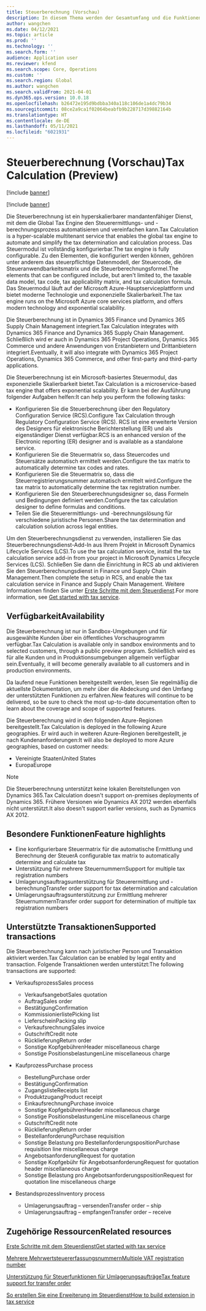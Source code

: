 ```yaml
---
title: Steuerberechnung (Vorschau)
description: In diesem Thema werden der Gesamtumfang und die Funktionen der Steuerberechnung erläutert.
author: wangchen
ms.date: 04/12/2021
ms.topic: article
ms.prod: ''
ms.technology: ''
ms.search.form: ''
audience: Application user
ms.reviewer: kfend
ms.search.scope: Core, Operations
ms.custom: ''
ms.search.region: Global
ms.author: wangchen
ms.search.validFrom: 2021-04-01
ms.dyn365.ops.version: 10.0.18
ms.openlocfilehash: b26472e195d9bdbba340a118c106de1a4dc79b34
ms.sourcegitcommit: 08ce2a9ca1f02064beabfb9b228717d39882164b
ms.translationtype: HT
ms.contentlocale: de-DE
ms.lasthandoff: 05/11/2021
ms.locfileid: "6021931"
---
```

# <a name="tax-calculation-preview"></a><span data-ttu-id="9da69-103">Steuerberechnung (Vorschau)</span><span class="sxs-lookup"><span data-stu-id="9da69-103">Tax Calculation (Preview)</span></span>

[!include [banner](../includes/banner.md)]

[!include [banner](../includes/preview-banner.md)]

<span data-ttu-id="9da69-104">Die Steuerberechnung ist ein hyperskalierbarer mandantenfähiger Dienst, mit dem die Global Tax Engine den Steuerermittlungs- und -berechnungsprozess automatisieren und vereinfachen kann.</span><span class="sxs-lookup"><span data-stu-id="9da69-104">Tax Calculation is a hyper-scalable multitenant service that enables the global tax engine to automate and simplify the tax determination and calculation process.</span></span> <span data-ttu-id="9da69-105">Das Steuermodul ist vollständig konfigurierbar.</span><span class="sxs-lookup"><span data-stu-id="9da69-105">The tax engine is fully configurable.</span></span> <span data-ttu-id="9da69-106">Zu den Elementen, die konfiguriert werden können, gehören unter anderem das steuerpflichtige Datenmodell, der Steuercode, die Steueranwendbarkeitsmatrix und die Steuerberechnungsformel.</span><span class="sxs-lookup"><span data-stu-id="9da69-106">The elements that can be configured include, but aren't limited to, the taxable data model, tax code, tax applicability matrix, and tax calculation formula.</span></span> <span data-ttu-id="9da69-107">Das Steuermodul läuft auf der Microsoft Azure-Hauptserviceplattform und bietet moderne Technologie und exponenzielle Skalierbarkeit.</span><span class="sxs-lookup"><span data-stu-id="9da69-107">The tax engine runs on the Microsoft Azure core services platform, and offers modern technology and exponential scalability.</span></span>

<span data-ttu-id="9da69-108">Die Steuerberechnung ist in Dynamics 365 Finance und Dynamics 365 Supply Chain Management integriert.</span><span class="sxs-lookup"><span data-stu-id="9da69-108">Tax Calculation integrates with Dynamics 365 Finance and Dynamics 365 Supply Chain Management.</span></span> <span data-ttu-id="9da69-109">Schließlich wird er auch in Dynamics 365 Project Operations, Dynamics 365 Commerce und andere Anwendungen von Erstanbietern und Drittanbietern integriert.</span><span class="sxs-lookup"><span data-stu-id="9da69-109">Eventually, it will also integrate with Dynamics 365 Project Operations, Dynamics 365 Commerce, and other first-party and third-party applications.</span></span>

<span data-ttu-id="9da69-110">Die Steuerberechnung ist ein Microsoft-basiertes Steuermodul, das exponenzielle Skalierbarkeit bietet.</span><span class="sxs-lookup"><span data-stu-id="9da69-110">Tax Calculation is a microservice-based tax engine that offers exponential scalability.</span></span> <span data-ttu-id="9da69-111">Er kann bei der Ausführung folgender Aufgaben helfen:</span><span class="sxs-lookup"><span data-stu-id="9da69-111">It can help you perform the following tasks:</span></span>

- <span data-ttu-id="9da69-112">Konfigurieren Sie die Steuerberechnung über den Regulatory Configuration Service (RCS).</span><span class="sxs-lookup"><span data-stu-id="9da69-112">Configure Tax Calculation through Regulatory Configuration Service (RCS).</span></span> <span data-ttu-id="9da69-113">RCS ist eine erweiterte Version des Designers für elektronische Berichterstellung (ER) und als eigenständiger Dienst verfügbar.</span><span class="sxs-lookup"><span data-stu-id="9da69-113">RCS is an enhanced version of the Electronic reporting (ER) designer and is available as a standalone service.</span></span>
- <span data-ttu-id="9da69-114">Konfigurieren Sie die Steuermatrix so, dass Steuercodes und Steuersätze automatisch ermittelt werden.</span><span class="sxs-lookup"><span data-stu-id="9da69-114">Configure the tax matrix to automatically determine tax codes and rates.</span></span>
- <span data-ttu-id="9da69-115">Konfigurieren Sie die Steuermatrix so, dass die Steuerregistrierungsnummer automatisch ermittelt wird.</span><span class="sxs-lookup"><span data-stu-id="9da69-115">Configure the tax matrix to automatically determine the tax registration number.</span></span>
- <span data-ttu-id="9da69-116">Konfigurieren Sie den Steuerberechnungsdesigner so, dass Formeln und Bedingungen definiert werden.</span><span class="sxs-lookup"><span data-stu-id="9da69-116">Configure the tax calculation designer to define formulas and conditions.</span></span>
- <span data-ttu-id="9da69-117">Teilen Sie die Steuerermittlungs- und -berechnungslösung für verschiedene juristische Personen.</span><span class="sxs-lookup"><span data-stu-id="9da69-117">Share the tax determination and calculation solution across legal entities.</span></span>

<span data-ttu-id="9da69-118">Um den Steuerberechnungsdienst zu verwenden, installieren Sie das Steuerberechnungsdienst-Add-In aus Ihrem Projekt in Microsoft Dynamics Lifecycle Services (LCS).</span><span class="sxs-lookup"><span data-stu-id="9da69-118">To use the tax calculation service, install the tax calculation service add-in from your project in Microsoft Dynamics Lifecycle Services (LCS).</span></span> <span data-ttu-id="9da69-119">Schließen Sie dann die Einrichtung in RCS ab und aktivieren Sie den Steuerberechnungsdienst in Finance und Supply Chain Management.</span><span class="sxs-lookup"><span data-stu-id="9da69-119">Then complete the setup in RCS, and enable the tax calculation service in Finance and Supply Chain Management.</span></span> <span data-ttu-id="9da69-120">Weitere Informationen finden Sie unter [Erste Schritte mit dem Steuerdienst](./global-get-started-with-tax-calculation-service.md).</span><span class="sxs-lookup"><span data-stu-id="9da69-120">For more information, see [Get started with tax service](./global-get-started-with-tax-calculation-service.md).</span></span>

## <a name="availability"></a><span data-ttu-id="9da69-121">Verfügbarkeit</span><span class="sxs-lookup"><span data-stu-id="9da69-121">Availability</span></span>

<span data-ttu-id="9da69-122">Die Steuerberechnung ist nur in Sandbox-Umgebungen und für ausgewählte Kunden über ein öffentliches Vorschauprogramm verfügbar.</span><span class="sxs-lookup"><span data-stu-id="9da69-122">Tax Calculation is available only in sandbox environments and to selected customers, through a public preview program.</span></span> <span data-ttu-id="9da69-123">Schließlich wird es für alle Kunden und in Produktionsumgebungen allgemein verfügbar sein.</span><span class="sxs-lookup"><span data-stu-id="9da69-123">Eventually, it will become generally available to all customers and in production environments.</span></span>

<span data-ttu-id="9da69-124">Da laufend neue Funktionen bereitgestellt werden, lesen Sie regelmäßig die aktuellste Dokumentation, um mehr über die Abdeckung und den Umfang der unterstützten Funktionen zu erfahren.</span><span class="sxs-lookup"><span data-stu-id="9da69-124">New features will continue to be delivered, so be sure to check the most up-to-date documentation often to learn about the coverage and scope of supported features.</span></span>

<span data-ttu-id="9da69-125">Die Steuerberechnung wird in den folgenden Azure-Regionen bereitgestellt.</span><span class="sxs-lookup"><span data-stu-id="9da69-125">Tax Calculation is deployed in the following Azure geographies.</span></span> <span data-ttu-id="9da69-126">Er wird auch in weiteren Azure-Regionen bereitgestellt, je nach Kundenanforderungen:</span><span class="sxs-lookup"><span data-stu-id="9da69-126">It will also be deployed to more Azure geographies, based on customer needs:</span></span>

- <span data-ttu-id="9da69-127">Vereinigte Staaten</span><span class="sxs-lookup"><span data-stu-id="9da69-127">United States</span></span>
- <span data-ttu-id="9da69-128">Europa</span><span class="sxs-lookup"><span data-stu-id="9da69-128">Europe</span></span>

> [!NOTE]
> <span data-ttu-id="9da69-129">Die Steuerberechnung unterstützt keine lokalen Bereitstellungen von Dynamics 365.</span><span class="sxs-lookup"><span data-stu-id="9da69-129">Tax Calculation doesn't support on-premises deployments of Dynamics 365.</span></span> <span data-ttu-id="9da69-130">Frühere Versionen wie Dynamics AX 2012 werden ebenfalls nicht unterstützt.</span><span class="sxs-lookup"><span data-stu-id="9da69-130">It also doesn't support earlier versions, such as Dynamics AX 2012.</span></span>

## <a name="feature-highlights"></a><span data-ttu-id="9da69-131">Besondere Funktionen</span><span class="sxs-lookup"><span data-stu-id="9da69-131">Feature highlights</span></span>

- <span data-ttu-id="9da69-132">Eine konfigurierbare Steuermatrix für die automatische Ermittlung und Berechnung der Steuer</span><span class="sxs-lookup"><span data-stu-id="9da69-132">A configurable tax matrix to automatically determine and calculate tax</span></span>
- <span data-ttu-id="9da69-133">Unterstützung für mehrere Steuernummern</span><span class="sxs-lookup"><span data-stu-id="9da69-133">Support for multiple tax registration numbers</span></span>
- <span data-ttu-id="9da69-134">Umlagerungsauftragsunterstützung für Steuerermittlung und -berechnung</span><span class="sxs-lookup"><span data-stu-id="9da69-134">Transfer order support for tax determination and calculation</span></span>
- <span data-ttu-id="9da69-135">Umlagerungsauftragsunterstützung zur Ermittlung mehrerer Steuernummern</span><span class="sxs-lookup"><span data-stu-id="9da69-135">Transfer order support for determination of multiple tax registration numbers</span></span>

## <a name="supported-transactions"></a><span data-ttu-id="9da69-136">Unterstützte Transaktionen</span><span class="sxs-lookup"><span data-stu-id="9da69-136">Supported transactions</span></span>

<span data-ttu-id="9da69-137">Die Steuerberechnung kann nach juristischer Person und Transaktion aktiviert werden.</span><span class="sxs-lookup"><span data-stu-id="9da69-137">Tax Calculation can be enabled by legal entity and transaction.</span></span> <span data-ttu-id="9da69-138">Folgende Transaktionen werden unterstützt:</span><span class="sxs-lookup"><span data-stu-id="9da69-138">The following transactions are supported:</span></span>

- <span data-ttu-id="9da69-139">Verkaufsprozess</span><span class="sxs-lookup"><span data-stu-id="9da69-139">Sales process</span></span>

    - <span data-ttu-id="9da69-140">Verkaufsangebot</span><span class="sxs-lookup"><span data-stu-id="9da69-140">Sales quotation</span></span>
    - <span data-ttu-id="9da69-141">Auftrag</span><span class="sxs-lookup"><span data-stu-id="9da69-141">Sales order</span></span>
    - <span data-ttu-id="9da69-142">Bestätigung</span><span class="sxs-lookup"><span data-stu-id="9da69-142">Confirmation</span></span>
    - <span data-ttu-id="9da69-143">Kommissionierliste</span><span class="sxs-lookup"><span data-stu-id="9da69-143">Picking list</span></span>
    - <span data-ttu-id="9da69-144">Lieferschein</span><span class="sxs-lookup"><span data-stu-id="9da69-144">Packing slip</span></span>
    - <span data-ttu-id="9da69-145">Verkaufsrechnung</span><span class="sxs-lookup"><span data-stu-id="9da69-145">Sales invoice</span></span>
    - <span data-ttu-id="9da69-146">Gutschrift</span><span class="sxs-lookup"><span data-stu-id="9da69-146">Credit note</span></span>
    - <span data-ttu-id="9da69-147">Rücklieferung</span><span class="sxs-lookup"><span data-stu-id="9da69-147">Return order</span></span>
    - <span data-ttu-id="9da69-148">Sonstige Kopfgebühren</span><span class="sxs-lookup"><span data-stu-id="9da69-148">Header miscellaneous charge</span></span>
    - <span data-ttu-id="9da69-149">Sonstige Positionsbelastungen</span><span class="sxs-lookup"><span data-stu-id="9da69-149">Line miscellaneous charge</span></span>

- <span data-ttu-id="9da69-150">Kaufprozess</span><span class="sxs-lookup"><span data-stu-id="9da69-150">Purchase process</span></span>

    - <span data-ttu-id="9da69-151">Bestellung</span><span class="sxs-lookup"><span data-stu-id="9da69-151">Purchase order</span></span>
    - <span data-ttu-id="9da69-152">Bestätigung</span><span class="sxs-lookup"><span data-stu-id="9da69-152">Confirmation</span></span>
    - <span data-ttu-id="9da69-153">Zugangsliste</span><span class="sxs-lookup"><span data-stu-id="9da69-153">Receipts list</span></span>
    - <span data-ttu-id="9da69-154">Produktzugang</span><span class="sxs-lookup"><span data-stu-id="9da69-154">Product receipt</span></span>
    - <span data-ttu-id="9da69-155">Einkaufsrechnung</span><span class="sxs-lookup"><span data-stu-id="9da69-155">Purchase invoice</span></span>
    - <span data-ttu-id="9da69-156">Sonstige Kopfgebühren</span><span class="sxs-lookup"><span data-stu-id="9da69-156">Header miscellaneous charge</span></span>
    - <span data-ttu-id="9da69-157">Sonstige Positionsbelastungen</span><span class="sxs-lookup"><span data-stu-id="9da69-157">Line miscellaneous charge</span></span>
    - <span data-ttu-id="9da69-158">Gutschrift</span><span class="sxs-lookup"><span data-stu-id="9da69-158">Credit note</span></span>
    - <span data-ttu-id="9da69-159">Rücklieferung</span><span class="sxs-lookup"><span data-stu-id="9da69-159">Return order</span></span>
    - <span data-ttu-id="9da69-160">Bestellanforderung</span><span class="sxs-lookup"><span data-stu-id="9da69-160">Purchase requisition</span></span>
    - <span data-ttu-id="9da69-161">Sonstige Belastung pro Bestellanforderungsposition</span><span class="sxs-lookup"><span data-stu-id="9da69-161">Purchase requisition line miscellaneous charge</span></span>
    - <span data-ttu-id="9da69-162">Angebotsanforderung</span><span class="sxs-lookup"><span data-stu-id="9da69-162">Request for quotation</span></span>
    - <span data-ttu-id="9da69-163">Sonstige Kopfgebühr für Angebotsanforderung</span><span class="sxs-lookup"><span data-stu-id="9da69-163">Request for quotation header miscellaneous charge</span></span>
    - <span data-ttu-id="9da69-164">Sonstige Belastung pro Angebotsanforderungsposition</span><span class="sxs-lookup"><span data-stu-id="9da69-164">Request for quotation line miscellaneous charge</span></span>

- <span data-ttu-id="9da69-165">Bestandsprozess</span><span class="sxs-lookup"><span data-stu-id="9da69-165">Inventory process</span></span>

    - <span data-ttu-id="9da69-166">Umlagerungsauftrag – versenden</span><span class="sxs-lookup"><span data-stu-id="9da69-166">Transfer order – ship</span></span>
    - <span data-ttu-id="9da69-167">Umlagerungsauftrag – empfangen</span><span class="sxs-lookup"><span data-stu-id="9da69-167">Transfer order – receive</span></span>

## <a name="related-resources"></a><span data-ttu-id="9da69-168">Zugehörige Ressourcen</span><span class="sxs-lookup"><span data-stu-id="9da69-168">Related resources</span></span>

[<span data-ttu-id="9da69-169">Erste Schritte mit dem Steuerdienst</span><span class="sxs-lookup"><span data-stu-id="9da69-169">Get started with tax service</span></span>](./global-get-started-with-tax-calculation-service.md)

[<span data-ttu-id="9da69-170">Mehrere Mehrwertsteuererfassungsnummern</span><span class="sxs-lookup"><span data-stu-id="9da69-170">Multiple VAT registration number</span></span>](./emea-multiple-vat-registration-numbers.md)

[<span data-ttu-id="9da69-171">Unterstützung für Steuerfunktionen für Umlagerungsaufträge</span><span class="sxs-lookup"><span data-stu-id="9da69-171">Tax feature support for transfer order</span></span>](./tasks/tax-feature-support-for-transfer-order.md)

[<span data-ttu-id="9da69-172">So erstellen Sie eine Erweiterung im Steuerdienst</span><span class="sxs-lookup"><span data-stu-id="9da69-172">How to build extension in tax service</span></span>](./tax-service-add-data-fields-tax-integration-by-extension.md)